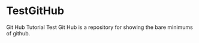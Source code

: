 # TestGitHub
Git Hub Tutorial
Test Git Hub is a repository for showing the bare minimums of github.
